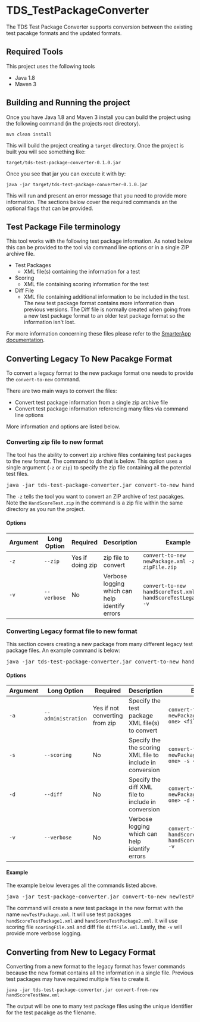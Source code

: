 # TDS_TestPackageConverter
The TDS Test Package Converter supports conversion between the existing test pacakge formats and the updated formats.  

## Required Tools
This project uses the following tools

* Java 1.8
* Maven 3

## Building and Running the project
Once you have Java 1.8 and Maven 3 install you can build the project using the following command (in the projects root directory).

`mvn clean install`

This will build the project creating a `target` directory.  Once the project is built you will see something like:

`target/tds-test-package-converter-0.1.0.jar`

Once you see that jar you can execute it with by:

`java -jar target/tds-test-package-converter-0.1.0.jar`

This will run and present an error message that you need to provide more information.  The sections below cover the required commands an the optional flags that can be provided.

## Test Package File terminology
This tool works with the following test package information.  As noted below this can be provided to the tool via command line options or in a single ZIP archive file.

* Test Packages
	* XML file(s) containing the information for a test
* Scoring 
	* XML file containing scoring information for the test
* Diff File
	* XML file containing additional information to be included in the test.  The new test package format contains more information than previous versions.  The Diff file is normally created when going from a new test package format to an older test package format so the information isn't lost.

For more information concerning these files please refer to the [SmarterApp documentation](http://www.smarterapp.org/specifications.html).

## Converting Legacy To New Pacakge Format
To convert a legacy format to the new package format one needs to provide the `convert-to-new` command.  

There are two main ways to convert the files:

* Convert test package information from a single zip archive file
* Convert test package information referencing many files via command line options

More information and options are listed below.

### Converting zip file to new format
The tool has the ability to convert zip archive files containing test packages to the new format.  The command to do that is below.  This option uses a single argument (`-z` or `zip`) to specify the zip file containing all the potential test files.  

<pre>
java -jar tds-test-package-converter.jar convert-to-new handScoreTest.xml -z HandScoreTest.zip
</pre>

The `-z` tells the tool you want to convert an ZIP archive of test pacakges.  Note the `HandScoreTest.zip` in the command is a zip file within the same directory as you run the project.  

#### Options

| Argument | Long Option | Required | Description | Example |
| -------- | ----------- | -------- | ----------- | ------- |
| `-z` | `--zip` | Yes if doing zip | zip file to convert | `convert-to-new newPackage.xml -z zipFile.zip`|
| `-v` | `--verbose` | No | Verbose logging which can help identify errors | `convert-to-new handScoreTest.xml -a handScoreTestLegacy.xml -v`

### Converting Legacy format file to new format

This section covers creating a new package from many different legacy test package files.  An example command is below:

<pre>
java -jar tds-test-package-converter.jar convert-to-new handScoreTest.xml -a handScoreTestLegacy.xml
</pre>

#### Options

| Argument | Long Option | Required | Description | Example |
| -------- | ----------- | -------- | ----------- | ------- |
| `-a` | `--administration` | Yes if not converting from zip | Specify the test package XML file(s) to convert | `convert-to-new newPackage.xml -a <file one> <file two>` |
| `-s` | `--scoring` | No | Specify the the scoring XML file to include in conversion | `convert-to-new newPackage.xml -a <file one> -s <score file>` |
| `-d` | `--diff` | No | Specify the diff XML file to include in conversion | `convert-to-new newPackage.xml -a <file one> -d <diff file>`
| `-v` | `--verbose` | No | Verbose logging which can help identify errors | `convert-to-new handScoreTest.xml -a handScoreTestLegacy.xml -v`

#### Example
The example below leverages all the commands listed above.  

<pre>
java -jar test-package-converter.jar convert-to-new newTestPackage.xml -a handScoreTestPackage1.xml handScoreTestPackage2.xml -s scoringFile.xml -d diffFile.xml -v
</pre>

The command will create a new test package in the new format with the name `newTestPackage.xml`.  It will use test packages `handScoreTestPackage1.xml` and `handScoreTestPackage2.xml`.  It will use scoring file `scoringFile.xml` and diff file `diffFile.xml`.  Lastly, the `-v` will provide more verbose logging.


## Converting from New to Legacy Format

Converting from a new format to the legacy format has fewer commands because the new format contains all the information in a single file.  Previous test packages may have required multiple files to create it.

`java -jar tds-test-package-converter.jar convert-from-new handScoreTestNew.xml`

The output will be one to many test package files using the unique identifier for the test pacakge as the filename.




